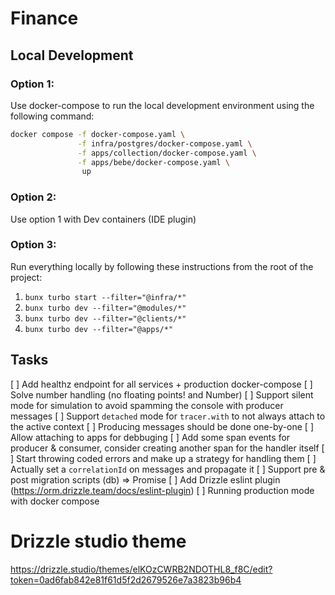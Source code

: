 # Finance

## Local Development

### Option 1:

Use docker-compose to run the local development environment using the following command:

```bash
docker compose -f docker-compose.yaml \
               -f infra/postgres/docker-compose.yaml \
               -f apps/collection/docker-compose.yaml \
               -f apps/bebe/docker-compose.yaml \
                up
```

### Option 2:

Use option 1 with Dev containers (IDE plugin)

### Option 3:

Run everything locally by following these instructions from the root of the project:

1. `bunx turbo start --filter="@infra/*"`
2. `bunx turbo dev --filter="@modules/*"`
3. `bunx turbo dev --filter="@clients/*"`
4. `bunx turbo dev --filter="@apps/*"`

## Tasks

[ ] Add healthz endpoint for all services + production docker-compose
[ ] Solve number handling (no floating points! and Number)
[ ] Support silent mode for simulation to avoid spamming the console with producer messages
[ ] Support `detached` mode for `tracer.with` to not always attach to the active context
[ ] Producing messages should be done one-by-one
[ ] Allow attaching to apps for debbuging
[ ] Add some span events for producer & consumer, consider creating another span for the handler itself
[ ] Start throwing coded errors and make up a strategy for handling them
[ ] Actually set a `correlationId` on messages and propagate it
[ ] Support pre & post migration scripts (db) => Promise<void>
[ ] Add Drizzle eslint plugin (https://orm.drizzle.team/docs/eslint-plugin)
[ ] Running production mode with docker compose

# Drizzle studio theme

https://drizzle.studio/themes/elKOzCWRB2NDOTHL8_f8C/edit?token=0ad6fab842e81f61d5f2d2679526e7a3823b96b4
